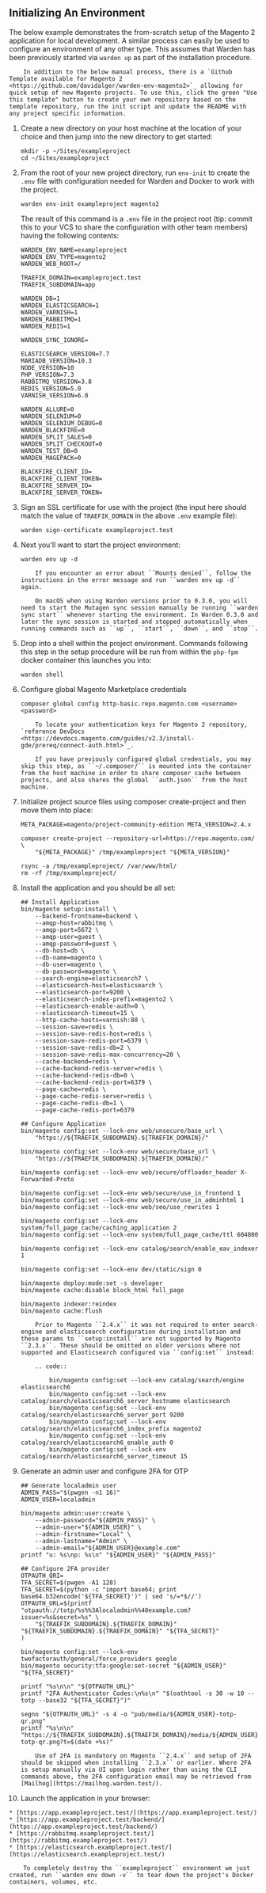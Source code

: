 ## Initializing An Environment

The below example demonstrates the from-scratch setup of the Magento 2 application for local development. A similar process can easily be used to configure an environment of any other type. This assumes that Warden has been previously started via `warden up` as part of the installation procedure.

``` note::
    In addition to the below manual process, there is a `Github Template available for Magento 2 <https://github.com/davidalger/warden-env-magento2>`_ allowing for quick setup of new Magento projects. To use this, click the green "Use this template" button to create your own repository based on the template repository, run the init script and update the README with any project specific information.
```

1. Create a new directory on your host machine at the location of your choice and then jump into the new directory to get started:

       mkdir -p ~/Sites/exampleproject
       cd ~/Sites/exampleproject

2. From the root of your new project directory, run `env-init` to create the `.env` file with configuration needed for Warden and Docker to work with the project. 

       warden env-init exampleproject magento2

    The result of this command is a `.env` file in the project root (tip: commit this to your VCS to share the configuration with other team members) having the following contents:

       WARDEN_ENV_NAME=exampleproject
       WARDEN_ENV_TYPE=magento2
       WARDEN_WEB_ROOT=/

       TRAEFIK_DOMAIN=exampleproject.test
       TRAEFIK_SUBDOMAIN=app

       WARDEN_DB=1
       WARDEN_ELASTICSEARCH=1
       WARDEN_VARNISH=1
       WARDEN_RABBITMQ=1
       WARDEN_REDIS=1

       WARDEN_SYNC_IGNORE=

       ELASTICSEARCH_VERSION=7.7
       MARIADB_VERSION=10.3
       NODE_VERSION=10
       PHP_VERSION=7.3
       RABBITMQ_VERSION=3.8
       REDIS_VERSION=5.0
       VARNISH_VERSION=6.0

       WARDEN_ALLURE=0
       WARDEN_SELENIUM=0
       WARDEN_SELENIUM_DEBUG=0
       WARDEN_BLACKFIRE=0
       WARDEN_SPLIT_SALES=0
       WARDEN_SPLIT_CHECKOUT=0
       WARDEN_TEST_DB=0
       WARDEN_MAGEPACK=0
       
       BLACKFIRE_CLIENT_ID=
       BLACKFIRE_CLIENT_TOKEN=
       BLACKFIRE_SERVER_ID=
       BLACKFIRE_SERVER_TOKEN=

3. Sign an SSL certificate for use with the project (the input here should match the value of `TRAEFIK_DOMAIN` in the above `.env` example file):

       warden sign-certificate exampleproject.test

4. Next you'll want to start the project environment:

       warden env up -d

   ``` warning::
       If you encounter an error about ``Mounts denied``, follow the instructions in the error message and run ``warden env up -d`` again.
   ```

   ``` note::
       On macOS when using Warden versions prior to 0.3.0, you will need to start the Mutagen sync session manually be running ``warden sync start`` whenever starting the environment. In Warden 0.3.0 and later the sync session is started and stopped automatically when running commands such as ``up``, ``start``, ``down``, and ``stop``.
   ```

5. Drop into a shell within the project environment. Commands following this step in the setup procedure will be run from within the `php-fpm` docker container this launches you into:

       warden shell

6. Configure global Magento Marketplace credentials

       composer global config http-basic.repo.magento.com <username> <password>

    ``` note::
        To locate your authentication keys for Magento 2 repository, `reference DevDocs <https://devdocs.magento.com/guides/v2.3/install-gde/prereq/connect-auth.html>`_.

        If you have previously configured global credentials, you may skip this step, as ``~/.composer/`` is mounted into the container from the host machine in order to share composer cache between projects, and also shares the global ``auth.json`` from the host machine.
    ```

 7. Initialize project source files using composer create-project and then move them into place:

        META_PACKAGE=magento/project-community-edition META_VERSION=2.4.x

        composer create-project --repository-url=https://repo.magento.com/ \
            "${META_PACKAGE}" /tmp/exampleproject "${META_VERSION}"

        rsync -a /tmp/exampleproject/ /var/www/html/
        rm -rf /tmp/exampleproject/

 8. Install the application and you should be all set:

        ## Install Application
        bin/magento setup:install \
            --backend-frontname=backend \
            --amqp-host=rabbitmq \
            --amqp-port=5672 \
            --amqp-user=guest \
            --amqp-password=guest \
            --db-host=db \
            --db-name=magento \
            --db-user=magento \
            --db-password=magento \
            --search-engine=elasticsearch7 \
            --elasticsearch-host=elasticsearch \
            --elasticsearch-port=9200 \
            --elasticsearch-index-prefix=magento2 \
            --elasticsearch-enable-auth=0 \
            --elasticsearch-timeout=15 \
            --http-cache-hosts=varnish:80 \
            --session-save=redis \
            --session-save-redis-host=redis \
            --session-save-redis-port=6379 \
            --session-save-redis-db=2 \
            --session-save-redis-max-concurrency=20 \
            --cache-backend=redis \
            --cache-backend-redis-server=redis \
            --cache-backend-redis-db=0 \
            --cache-backend-redis-port=6379 \
            --page-cache=redis \
            --page-cache-redis-server=redis \
            --page-cache-redis-db=1 \
            --page-cache-redis-port=6379

        ## Configure Application
        bin/magento config:set --lock-env web/unsecure/base_url \
            "https://${TRAEFIK_SUBDOMAIN}.${TRAEFIK_DOMAIN}/"

        bin/magento config:set --lock-env web/secure/base_url \
            "https://${TRAEFIK_SUBDOMAIN}.${TRAEFIK_DOMAIN}/"

        bin/magento config:set --lock-env web/secure/offloader_header X-Forwarded-Proto

        bin/magento config:set --lock-env web/secure/use_in_frontend 1
        bin/magento config:set --lock-env web/secure/use_in_adminhtml 1
        bin/magento config:set --lock-env web/seo/use_rewrites 1

        bin/magento config:set --lock-env system/full_page_cache/caching_application 2
        bin/magento config:set --lock-env system/full_page_cache/ttl 604800

        bin/magento config:set --lock-env catalog/search/enable_eav_indexer 1

        bin/magento config:set --lock-env dev/static/sign 0

        bin/magento deploy:mode:set -s developer
        bin/magento cache:disable block_html full_page

        bin/magento indexer:reindex
        bin/magento cache:flush

    ``` note::
        Prior to Magento ``2.4.x`` it was not required to enter search-engine and elasticsearch configuration during installation and these params to ``setup:install`` are not supported by Magento ``2.3.x``. These should be omitted on older versions where not supported and Elasticsearch configured via ``config:set`` instead:

        .. code::

            bin/magento config:set --lock-env catalog/search/engine elasticsearch6
            bin/magento config:set --lock-env catalog/search/elasticsearch6_server_hostname elasticsearch
            bin/magento config:set --lock-env catalog/search/elasticsearch6_server_port 9200
            bin/magento config:set --lock-env catalog/search/elasticsearch6_index_prefix magento2
            bin/magento config:set --lock-env catalog/search/elasticsearch6_enable_auth 0
            bin/magento config:set --lock-env catalog/search/elasticsearch6_server_timeout 15
    ```

 9. Generate an admin user and configure 2FA for OTP

        ## Generate localadmin user
        ADMIN_PASS="$(pwgen -n1 16)"
        ADMIN_USER=localadmin

        bin/magento admin:user:create \
            --admin-password="${ADMIN_PASS}" \
            --admin-user="${ADMIN_USER}" \
            --admin-firstname="Local" \
            --admin-lastname="Admin" \
            --admin-email="${ADMIN_USER}@example.com"
        printf "u: %s\np: %s\n" "${ADMIN_USER}" "${ADMIN_PASS}"

        ## Configure 2FA provider
        OTPAUTH_QRI=
        TFA_SECRET=$(pwgen -A1 128)
        TFA_SECRET=$(python -c "import base64; print base64.b32encode('${TFA_SECRET}')" | sed 's/=*$//')
        OTPAUTH_URL=$(printf "otpauth://totp/%s%%3Alocaladmin%%40example.com?issuer=%s&secret=%s" \
            "${TRAEFIK_SUBDOMAIN}.${TRAEFIK_DOMAIN}" "${TRAEFIK_SUBDOMAIN}.${TRAEFIK_DOMAIN}" "${TFA_SECRET}"
        )

        bin/magento config:set --lock-env twofactorauth/general/force_providers google
        bin/magento security:tfa:google:set-secret "${ADMIN_USER}" "${TFA_SECRET}"

        printf "%s\n\n" "${OTPAUTH_URL}"
        printf "2FA Authenticator Codes:\n%s\n" "$(oathtool -s 30 -w 10 --totp --base32 "${TFA_SECRET}")"

        segno "${OTPAUTH_URL}" -s 4 -o "pub/media/${ADMIN_USER}-totp-qr.png"
        printf "%s\n\n" "https://${TRAEFIK_SUBDOMAIN}.${TRAEFIK_DOMAIN}/media/${ADMIN_USER}-totp-qr.png?t=$(date +%s)"

    ``` note::
        Use of 2FA is mandatory on Magento ``2.4.x`` and setup of 2FA should be skipped when installing ``2.3.x`` or earlier. Where 2FA is setup manually via UI upon login rather than using the CLI commands above, the 2FA configuration email may be retrieved from [Mailhog](https://mailhog.warden.test/).
    ```

 10. Launch the application in your browser:

    * [https://app.exampleproject.test/](https://app.exampleproject.test/)
    * [https://app.exampleproject.test/backend/](https://app.exampleproject.test/backend/)
    * [https://rabbitmq.exampleproject.test/](https://rabbitmq.exampleproject.test/)
    * [https://elasticsearch.exampleproject.test/](https://elasticsearch.exampleproject.test/)

``` note::
    To completely destroy the ``exampleproject`` environment we just created, run ``warden env down -v`` to tear down the project's Docker containers, volumes, etc.
```
